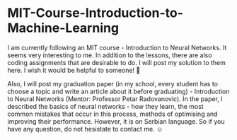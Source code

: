 # MIT-Course-Introduction-to-Machine-Learning

I am currently following an MIT course - Introduction to Neural Networks. It seems very interesting to me. In addition to the lessons, there are also coding assignments that are desirable to do. I will post my solution to them here. I wish it would be helpful to someone! :smiling_face_with_three_hearts:

Also, I will post my graduation paper (in my school, every student has to choose a topic and write an article about it before graduating) - Introduction to Neural Networks (Mentor: Professor Petar Radovanovic). In the paper, I described the basics of neural networks - how they learn, the most common mistakes that occur in this process, methods of optimising and improving their performance. However, it is on Serbian language. So if you have any question, do not hesistate to contact me. :relaxed:
